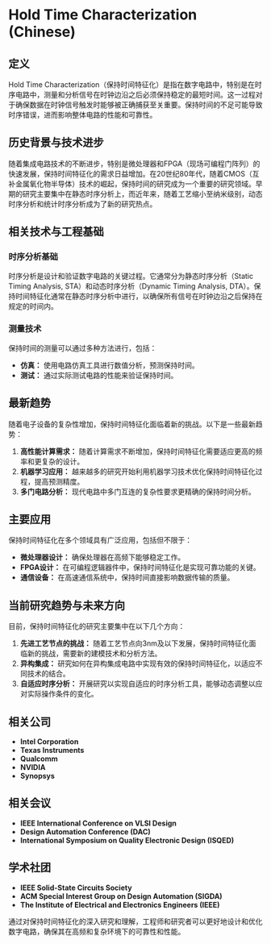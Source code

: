 # Hold Time Characterization (Chinese)

## 定义

Hold Time Characterization（保持时间特征化）是指在数字电路中，特别是在时序电路中，测量和分析信号在时钟边沿之后必须保持稳定的最短时间。这一过程对于确保数据在时钟信号触发时能够被正确捕获至关重要。保持时间的不足可能导致时序错误，进而影响整体电路的性能和可靠性。

## 历史背景与技术进步

随着集成电路技术的不断进步，特别是微处理器和FPGA（现场可编程门阵列）的快速发展，保持时间特征化的需求日益增加。在20世纪80年代，随着CMOS（互补金属氧化物半导体）技术的崛起，保持时间的研究成为一个重要的研究领域。早期的研究主要集中在静态时序分析上，而近年来，随着工艺缩小至纳米级别，动态时序分析和统计时序分析成为了新的研究热点。

## 相关技术与工程基础

### 时序分析基础

时序分析是设计和验证数字电路的关键过程。它通常分为静态时序分析（Static Timing Analysis, STA）和动态时序分析（Dynamic Timing Analysis, DTA）。保持时间特征化通常在静态时序分析中进行，以确保所有信号在时钟边沿之后保持在规定的时间内。

### 测量技术

保持时间的测量可以通过多种方法进行，包括：

- **仿真：** 使用电路仿真工具进行数值分析，预测保持时间。
- **测试：** 通过实际测试电路的性能来验证保持时间。

## 最新趋势

随着电子设备的复杂性增加，保持时间特征化面临着新的挑战。以下是一些最新趋势：

1. **高性能计算需求：** 随着计算需求不断增加，保持时间特征化需要适应更高的频率和更复杂的设计。
2. **机器学习应用：** 越来越多的研究开始利用机器学习技术优化保持时间特征化过程，提高预测精度。
3. **多门电路分析：** 现代电路中多门互连的复杂性要求更精确的保持时间分析。

## 主要应用

保持时间特征化在多个领域具有广泛应用，包括但不限于：

- **微处理器设计：** 确保处理器在高频下能够稳定工作。
- **FPGA设计：** 在可编程逻辑器件中，保持时间特征化是实现可靠功能的关键。
- **通信设备：** 在高速通信系统中，保持时间直接影响数据传输的质量。

## 当前研究趋势与未来方向

目前，保持时间特征化的研究主要集中在以下几个方向：

1. **先进工艺节点的挑战：** 随着工艺节点向3nm及以下发展，保持时间特征化面临新的挑战，需要新的建模技术和分析方法。
2. **异构集成：** 研究如何在异构集成电路中实现有效的保持时间特征化，以适应不同技术的结合。
3. **自适应时序分析：** 开展研究以实现自适应的时序分析工具，能够动态调整以应对实际操作条件的变化。

## 相关公司

- **Intel Corporation**
- **Texas Instruments**
- **Qualcomm**
- **NVIDIA**
- **Synopsys**

## 相关会议

- **IEEE International Conference on VLSI Design**
- **Design Automation Conference (DAC)**
- **International Symposium on Quality Electronic Design (ISQED)**

## 学术社团

- **IEEE Solid-State Circuits Society**
- **ACM Special Interest Group on Design Automation (SIGDA)**
- **The Institute of Electrical and Electronics Engineers (IEEE)**

通过对保持时间特征化的深入研究和理解，工程师和研究者可以更好地设计和优化数字电路，确保其在高频和复杂环境下的可靠性和性能。